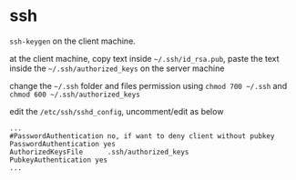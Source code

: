 # ssh

`ssh-keygen` on the client machine.

at the client machine, copy text inside `~/.ssh/id_rsa.pub`, paste the text inside the `~/.ssh/authorized_keys` on the server machine

change the `~/.ssh` folder and files permission using `chmod 700 ~/.ssh` and `chmod 600 ~/.ssh/authorized_keys`

edit the `/etc/ssh/sshd_config`, uncomment/edit as below

```sshd_config
...
#PasswordAuthentication no, if want to deny client without pubkey
PasswordAuthentication yes
AuthorizedKeysFile      .ssh/authorized_keys
PubkeyAuthentication yes
...
```

